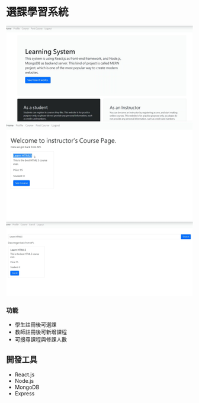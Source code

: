 # 選課學習系統
![Index page](./1.png)
![Index page](./2.png)
![Index page](./3.png)

### 功能

- 學生註冊後可選課
- 教師註冊後可新增課程
- 可搜尋課程與修課人數

## 開發工具

- React.js
- Node.js
- MongoDB
- Express

